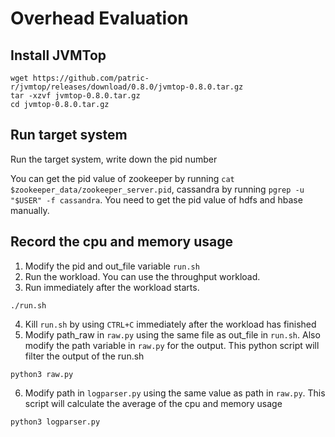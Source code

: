# Overhead Evaluation

## Install JVMTop
```
wget https://github.com/patric-r/jvmtop/releases/download/0.8.0/jvmtop-0.8.0.tar.gz
tar -xzvf jvmtop-0.8.0.tar.gz
cd jvmtop-0.8.0.tar.gz
```

## Run target system
Run the target system, write down the pid number

You can get the pid value of zookeeper by running `cat $zookeeper_data/zookeeper_server.pid`, cassandra by running `pgrep -u "$USER" -f cassandra`. You need to get the pid value of hdfs and hbase manually.

## Record the cpu and memory usage
1. Modify the pid and out_file variable `run.sh`
2. Run the workload. You can use the throughput workload.
3. Run immediately after the workload starts.
```
./run.sh
```
4. Kill `run.sh` by using `CTRL+C` immediately after the workload has finished
5. Modify path_raw in `raw.py` using the same file as out_file in `run.sh`. Also modify the path variable in `raw.py` for the output. This python script will filter the output of the run.sh
```
python3 raw.py
```
6. Modify path in `logparser.py` using the same value as path in `raw.py`. This script will calculate the average of the cpu and memory usage
```
python3 logparser.py
```